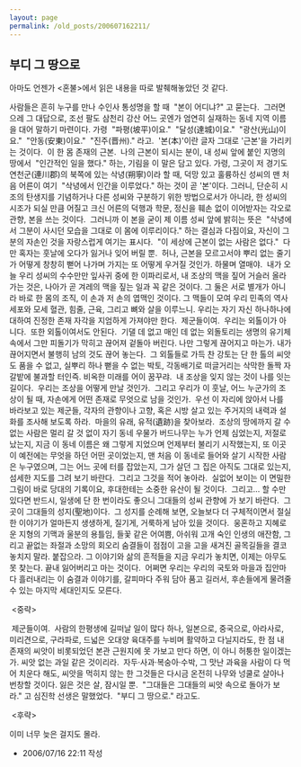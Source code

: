 ```yaml
---
layout: page
permalink: /old_posts/200607162211/
---
```


## 부디 그 땅으로

아마도 언젠가 <혼불>에서 읽은 내용을 따로 발췌해놓았던 것 같다.



사람들은 흔히 누구를 만나 수인사 통성명을 할 때
 "본이 어디냐?"
고 묻는다.
 그러면 으레 그 대답으로, 조선 팔도 삼천리 강산 어느 곳엔가 엄연히 실재하는 동네 지역 이름을 대어 말하기 마련이다. 가령
 "파평(坡平)이요."
 "달성(達城)이요."
 "광산(光山)이요."
 "안동(安東)이요."
 "진주(晋州)."
라고.
 '본(本)'이란 글자 그대로 '근본'을 가리키는 것이다.
 이 한 몸 존재의 근본.
 나의 근본이 되시는 분이, 내 성씨 앞에 붙인 지명의 땅에서
 "인간적인 일을 했다."
하는, 기림을 이 말은 담고 있다. 가령, 그곳이 저 경기도 연천군(連川郡)의 북쪽에 있는 삭녕(朔寧)이라 할 때, 덕망 있고 훌륭하신 성씨의 맨 처음 어른이 여기
 "삭녕에서 인간을 이루었다."
하는 것이 곧 '본'이다. 그러니, 단순히 시조의 탄생지를 기념하거나 다른 성씨와 구분하기 위한 방법으로서가 아니라, 한 성씨의 시조가 되실 만큼 어질고 크신 어른의 덕행과 학문, 정신을 훼손 없이 이어받자는 각오로 관향, 본을 쓰는 것이다.
 그러니까 이 본을 굳이 제 이름 성씨 앞에 밝히는 뜻은
 "삭녕에서 그분이 사시던 모습을 그대로 이 몸에 이루리이다."
하는 결심과 다짐이요, 자신이 그분의 자손인 것을 자랑스럽게 여기는 표시다.
 "이 세상에 근본이 없는 사람은 없다."
 다만 혹자는 훗날에 오다가 잃거나 잊어 버릴 뿐.
 허나, 근본을 모르고서야 뿌리 없는 줄기가 어떻게 창창히 뻗어 나가며 가지는 또 어떻게 우거질 것인가. 하물며 열매야.
 내가 오늘 우리 성씨의 수수만만 잎사귀 중에 한 이파리로서, 내 조상의 맥을 짚어 거슬러 올라가는 것은, 나아가 곧 겨레의 맥을 짚는 일과 꼭 같은 것이다. 그 둘은 서로 별개가 아니라 바로 한 몸의 조직, 이 손과 저 손의 엽맥인 것이다. 그 맥들이 모여 우리 민족의 역사 세포와 모세 혈관, 힘줄, 근육, 그리고 뼈와 살을 이루느니. 우리는 자기 자신 하나하나에 대하여 진정한 존재 자각을 지엄하게 가져야만 한다.
 제군들이여.
 우리는 외톨이가 아니다.
 또한 외톨이여서도 안된다.
 기댈 데 없고 매인 데 없는 외돌토리는 생명의 유기체 속에서 그만 피돌기가 막히고 끊어져 겉돌아 버린다. 나만 그렇게 끊어지고 마는가. 내가 끊어지면서 불행히 남의 것도 끊어 놓는다.
 그 외톨들로 가득 찬 강토는 단 한 톨의 씨앗도 품을 수 없고, 실뿌리 하나 뻗을 수 없는 박토, 각동배기로 떠글거리는 삭막한 돌짝 자갈밭에 불과할 터인즉. 비옥한 미래를 어이 꿈꾸랴.
 내 조상을 잊지 않는 것이 나를 잇는 길이다.
 우리는 조상을 어떻게 만날 것인가.
 그리고 우리가 이 훗날, 어느 누군가의 조상이 될 때, 자손에게 어떤 존재로 무엇으로 남을 것인가.
 우선 이 자리에 앉아서 나를 바라보고 있는 제군들, 각자의 관향이나 고향, 혹은 시방 살고 있는 주거지의 내력과 설화를 조사해 보도록 하라.
 마을의 유래, 유적(遺跡)을 찾아보라.
 조상의 땅에까지 갈 수 없는 사람은 멀리 갈 것 없이 자기 동네 우물가 버드나무는 누가 언제 심었는지, 저절로 났는지, 지금 이 동네 이름은 왜 그렇게 지었으며 언제부터 불리기 시작했는지, 또 이곳이 예전에는 무엇을 하던 어떤 곳이었는지, 맨 처음 이 동네로 들어와 살기 시작한 사람은 누구였으며, 그는 어느 곳에 터를 잡았는지, 그가 살던 그 집은 아직도 그대로 있는지, 섬세한 지도를 그려 보기 바란다.
 그리고 그것을 적어 놓아라.
 실없어 보이는 이 면밀한 그림이 바로 당대의 기록이요, 후대한테는 소중한 유산이 될 것이다.
 그리고... 할 수만 있다면 반드시, 일생에 단 한 번이라도 좋으니 그대들의 성씨 관향에 가 보기 바란다.
 그곳이 그대들의 성지(聖地)이다.
 그 성지를 순례해 보면, 오늘보다 더 구체적이면서 절실한 이야기가 얼마든지 생생하게, 질기게, 거룩하게 남아 있을 것이다.
 웅혼하고 지혜로운 지형의 기맥과 울분의 용틀임, 들꽃 같은 어여쁨, 아쉬워 고개 숙인 인생의 애잔함, 그리고 끝없는 좌절과 소망의 회오리 숨결들이 점점이 고을 고을 새겨진 골목길들을 결코 놓치지 말라. 붙잡으라. 그 이야기와 삶의 흔적들을 지금 우리가 놓치면, 이제는 아무도 못 찾는다. 끝내 잃어버리고 마는 것이다.
 어쩌면 우리는 우리의 국토와 마을과 집안마다 흘러내리는 이 숨결과 이야기를, 갈피마다 주워 담아 품고 길러서, 후손들에게 물려줄 수 있는 마지막 세대인지도 모른다.

 <중략>

 제군들이여.
 사람의 한평생에 길떠날 일이 많다 하나, 일본으로, 중국으로, 아라사로, 미리견으로, 구라파로, 드넓은 오대양 육대주를 누비며 활약하고 다닐지라도, 한 점 내 존재의 씨앗이 비롯되었던 본관 근원지에 못 가보고 만다 하면, 이 아니 허퉁한 일이겠는가. 씨앗 없는 과일 같은 것이리라.
 자두·사과·복숭아·수박, 그 맛난 과육을 사람이 다 먹어 치운다 해도, 씨앗을 먹히지 않는 한 그것들은 다시금 온전히 나무와 넝쿨로 살아나 번창할 것이다. 잃은 것은 살, 잠시일 뿐.
 "그대들은 그대들의 씨앗 속으로 돌아가 보라."
고 심진학 선생은 말했었다.
 "부디 그 땅으로."
라고도.

 <후략>


이미 너무 늦은 걸지도 몰라.
 
       


- 2006/07/16 22:11 작성